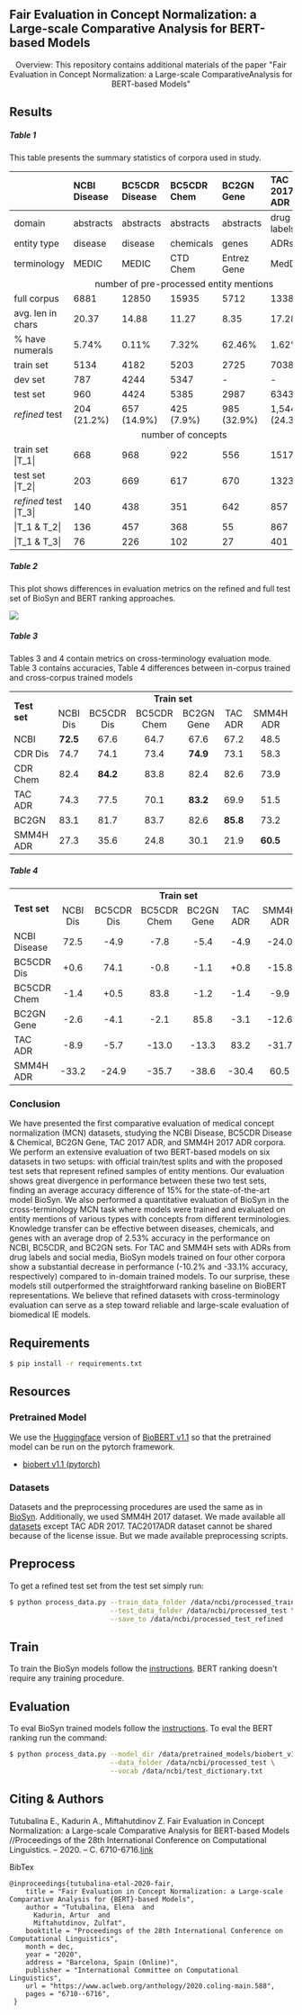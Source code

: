 Fair Evaluation in Concept Normalization: a Large-scale Comparative Analysis for BERT-based Models
---

<p style="text-align: center;">
Overview: This repository contains additional materials of the paper "Fair Evaluation in Concept Normalization: a Large-scale ComparativeAnalysis for BERT-based Models"
</p>

## Results

##### Table 1

This table presents the summary statistics of corpora used in study. 

<table>
<thead>
<tr class="header">
<th style="text-align: left;"></th>
<th style="text-align: left;"><strong>NCBI Disease</strong></th>
<th style="text-align: left;"><strong>BC5CDR Disease</strong></th>
<th style="text-align: left;"><strong>BC5CDR Chem</strong></th>
<th style="text-align: left;"><strong>BC2GN Gene</strong></th>
<th style="text-align: left;"><strong>TAC 2017 ADR</strong></th>
<th style="text-align: left;"><strong>SMM4H 2017 ADR</strong></th>
</tr>
</thead>
<tbody>
<tr class="odd">
<td style="text-align: left;">domain</td>
<td style="text-align: left;">abstracts</td>
<td style="text-align: left;">abstracts</td>
<td style="text-align: left;">abstracts</td>
<td style="text-align: left;">abstracts</td>
<td style="text-align: left;">drug labels</td>
<td style="text-align: left;">tweets</td>
</tr>
<tr class="even">
<td style="text-align: left;">entity type</td>
<td style="text-align: left;">disease</td>
<td style="text-align: left;">disease</td>
<td style="text-align: left;">chemicals</td>
<td style="text-align: left;">genes</td>
<td style="text-align: left;">ADRs</td>
<td style="text-align: left;">ADRs</td>
</tr>
<tr class="odd">
<td style="text-align: left;">terminology</td>
<td style="text-align: left;">MEDIC</td>
<td style="text-align: left;">MEDIC</td>
<td style="text-align: left;">CTD Chem</td>
<td style="text-align: left;">Entrez Gene</td>
<td style="text-align: left;">MedDRA</td>
<td style="text-align: left;">MedDRA</td>
</tr>
<tr class="even">
<td style="text-align: center;" colspan="7">number of pre-processed entity mentions</td>
</tr>
<tr class="odd">
<td style="text-align: left;">full corpus</td>
<td style="text-align: left;">6881</td>
<td style="text-align: left;">12850</td>
<td style="text-align: left;">15935</td>
<td style="text-align: left;">5712</td>
<td style="text-align: left;">13381</td>
<td style="text-align: left;">9150</td>
</tr>
<tr class="even">
<td style="text-align: left;">avg. len in chars</td>
<td style="text-align: left;">20.37</td>
<td style="text-align: left;">14.88</td>
<td style="text-align: left;">11.27</td>
<td style="text-align: left;">8.35</td>
<td style="text-align: left;">17.28</td>
<td style="text-align: left;">11.69</td>
</tr>
<tr class="odd">
<td style="text-align: left;">% have numerals</td>
<td style="text-align: left;">5.74%</td>
<td style="text-align: left;">0.11%</td>
<td style="text-align: left;">7.32%</td>
<td style="text-align: left;">62.46%</td>
<td style="text-align: left;">1.62%</td>
<td style="text-align: left;">2.52%</td>
</tr>
<tr class="even">
<td style="text-align: left;">train set</td>
<td style="text-align: left;">5134</td>
<td style="text-align: left;">4182</td>
<td style="text-align: left;">5203</td>
<td style="text-align: left;">2725</td>
<td style="text-align: left;">7038</td>
<td style="text-align: left;">6650</td>
</tr>
<tr class="odd">
<td style="text-align: left;">dev set</td>
<td style="text-align: left;">787</td>
<td style="text-align: left;">4244</td>
<td style="text-align: left;">5347</td>
<td style="text-align: left;">-</td>
<td style="text-align: left;">-</td>
<td style="text-align: left;">-</td>
</tr>
<tr class="even">
<td style="text-align: left;">test set</td>
<td style="text-align: left;">960</td>
<td style="text-align: left;">4424</td>
<td style="text-align: left;">5385</td>
<td style="text-align: left;">2987</td>
<td style="text-align: left;">6343</td>
<td style="text-align: left;">2500</td>
</tr>
<tr class="odd">
<td style="text-align: left;"><em>refined</em> test</td>
<td style="text-align: left;">204 (21.2%)</td>
<td style="text-align: left;">657 (14.9%)</td>
<td style="text-align: left;">425 (7.9%)</td>
<td style="text-align: left;">985 (32.9%)</td>
<td style="text-align: left;">1,544 (24.3%)</td>
<td style="text-align: left;">831 (33.3%)</td>
</tr>
<tr class="even">
<td style="text-align: center;" colspan="7">number of concepts</td>
</tr>
<tr class="odd">
<td style="text-align: left;">train set <span class="math inline">|T_1|</span></td>
<td style="text-align: left;">668</td>
<td style="text-align: left;">968</td>
<td style="text-align: left;">922</td>
<td style="text-align: left;">556</td>
<td style="text-align: left;">1517</td>
<td style="text-align: left;">472</td>
</tr>
<tr class="even">
<td style="text-align: left;">test set <span class="math inline">|T_2|</span></td>
<td style="text-align: left;">203</td>
<td style="text-align: left;">669</td>
<td style="text-align: left;">617</td>
<td style="text-align: left;">670</td>
<td style="text-align: left;">1323</td>
<td style="text-align: left;">254</td>
</tr>
<tr class="odd">
<td style="text-align: left;"><em>refined</em> test <span class="math inline">|T_3|</span></td>
<td style="text-align: left;">140</td>
<td style="text-align: left;">438</td>
<td style="text-align: left;">351</td>
<td style="text-align: left;">642</td>
<td style="text-align: left;">857</td>
<td style="text-align: left;">201</td>
</tr>
<tr class="even">
<td style="text-align: left;"><span class="math inline">|T_1 & T_2|</span></td>
<td style="text-align: left;">136</td>
<td style="text-align: left;">457</td>
<td style="text-align: left;">368</td>
<td style="text-align: left;">55</td>
<td style="text-align: left;">867</td>
<td style="text-align: left;">218</td>
</tr>
<tr class="odd">
<td style="text-align: left;"><span class="math inline">|T_1 & T_3|</span></td>
<td style="text-align: left;">76</td>
<td style="text-align: left;">226</td>
<td style="text-align: left;">102</td>
<td style="text-align: left;">27</td>
<td style="text-align: left;">401</td>
<td style="text-align: left;">165</td>
</tr>
</tbody>
</table>

##### Table 2

This plot shows differences in evaluation metrics on the refined and full test set of BioSyn and BERT ranking approaches.

![](images/plot_splitted.png)


##### Table 3

Tables 3 and 4 contain metrics on cross-terminology evaluation mode. Table 3 contains accuracies, Table 4 differences 
between in-corpus trained and cross-corpus trained models

<table>
<tbody>
<tr class="odd">
<td style="text-align: left;" rowspan="2"><strong>Test set</strong></td>
<td style="text-align: center;" colspan="6"><strong>Train set</strong></td>
</tr>
<tr class="even">
<td style="text-align: center;">NCBI Dis</td>
<td style="text-align: center;">BC5CDR Dis</td>
<td style="text-align: center;">BC5CDR Chem</td>
<td style="text-align: center;">BC2GN Gene</td>
<td style="text-align: center;">TAC ADR</td>
<td style="text-align: center;">SMM4H ADR</td>
</tr>
<tr class="odd">
<td style="text-align: left;">NCBI</td>
<td style="text-align: center;"><strong>72.5</strong></td>
<td style="text-align: center;">67.6</td>
<td style="text-align: center;">64.7</td>
<td style="text-align: center;">67.6</td>
<td style="text-align: center;">67.2</td>
<td style="text-align: center;">48.5</td>
</tr>
<tr class="even">
<td style="text-align: left;">CDR Dis</td>
<td style="text-align: center;">74.7</td>
<td style="text-align: center;">74.1</td>
<td style="text-align: center;">73.4</td>
<td style="text-align: center;"><strong>74.9</strong></td>
<td style="text-align: center;">73.1</td>
<td style="text-align: center;">58.3</td>
</tr>
<tr class="odd">
<td style="text-align: left;">CDR Chem</td>
<td style="text-align: center;">82.4</td>
<td style="text-align: center;"><strong>84.2</strong></td>
<td style="text-align: center;">83.8</td>
<td style="text-align: center;">82.4</td>
<td style="text-align: center;">82.6</td>
<td style="text-align: center;">73.9</td>
</tr>
<tr class="even">
<td style="text-align: left;">TAC ADR</td>
<td style="text-align: center;">74.3</td>
<td style="text-align: center;">77.5</td>
<td style="text-align: center;">70.1</td>
<td style="text-align: center;"><strong>83.2</strong></td>
<td style="text-align: center;">69.9</td>
<td style="text-align: center;">51.5</td>
</tr>
<tr class="odd">
<td style="text-align: left;">BC2GN</td>
<td style="text-align: center;">83.1</td>
<td style="text-align: center;">81.7</td>
<td style="text-align: center;">83.7</td>
<td style="text-align: center;">82.6</td>
<td style="text-align: center;"><strong>85.8</strong></td>
<td style="text-align: center;">73.2</td>
</tr>
<tr class="even">
<td style="text-align: left;">SMM4H ADR</td>
<td style="text-align: center;">27.3</td>
<td style="text-align: center;">35.6</td>
<td style="text-align: center;">24.8</td>
<td style="text-align: center;">30.1</td>
<td style="text-align: center;">21.9</td>
<td style="text-align: center;"><strong>60.5</strong></td>
</tr>
</tbody>
</table>

##### Table 4 

<table>
<tbody>
<tr class="odd">
<td style="text-align: left;" rowspan="2"><strong>Test set</strong></td>
<td style="text-align: center;" colspan="6"><strong>Train set</strong></td>
</tr>
<tr class="even">
<td style="text-align: center;">NCBI Dis</td>
<td style="text-align: center;">BC5CDR Dis</td>
<td style="text-align: center;">BC5CDR Chem</td>
<td style="text-align: center;">BC2GN Gene</td>
<td style="text-align: center;">TAC ADR</td>
<td style="text-align: center;">SMM4H ADR</td>
</tr>
<tr class="odd">
<td style="text-align: left;">NCBI Disease</td>
<td style="text-align: center;">72.5</td>
<td style="text-align: center;">-4.9</td>
<td style="text-align: center;">-7.8</td>
<td style="text-align: center;">-5.4</td>
<td style="text-align: center;">-4.9</td>
<td style="text-align: center;">-24.0</td>
</tr>
<tr class="even">
<td style="text-align: left;">BC5CDR Dis</td>
<td style="text-align: center;">+0.6</td>
<td style="text-align: center;">74.1</td>
<td style="text-align: center;">-0.8</td>
<td style="text-align: center;">-1.1</td>
<td style="text-align: center;">+0.8</td>
<td style="text-align: center;">-15.8</td>
</tr>
<tr class="odd">
<td style="text-align: left;">BC5CDR Chem</td>
<td style="text-align: center;">-1.4</td>
<td style="text-align: center;">+0.5</td>
<td style="text-align: center;">83.8</td>
<td style="text-align: center;">-1.2</td>
<td style="text-align: center;">-1.4</td>
<td style="text-align: center;">-9.9</td>
</tr>
<tr class="even">
<td style="text-align: left;">BC2GN Gene</td>
<td style="text-align: center;">-2.6</td>
<td style="text-align: center;">-4.1</td>
<td style="text-align: center;">-2.1</td>
<td style="text-align: center;">85.8</td>
<td style="text-align: center;">-3.1</td>
<td style="text-align: center;">-12.6</td>
</tr>
<tr class="odd">
<td style="text-align: left;">TAC ADR</td>
<td style="text-align: center;">-8.9</td>
<td style="text-align: center;">-5.7</td>
<td style="text-align: center;">-13.0</td>
<td style="text-align: center;">-13.3</td>
<td style="text-align: center;">83.2</td>
<td style="text-align: center;">-31.7</td>
</tr>
<tr class="even">
<td style="text-align: left;">SMM4H ADR</td>
<td style="text-align: center;">-33.2</td>
<td style="text-align: center;">-24.9</td>
<td style="text-align: center;">-35.7</td>
<td style="text-align: center;">-38.6</td>
<td style="text-align: center;">-30.4</td>
<td style="text-align: center;">60.5</td>
</tr>
</tbody>
</table>

### Conclusion
We have presented the first comparative evaluation of medical concept normalization (MCN) datasets, studying the NCBI Disease, 
BC5CDR Disease & Chemical, BC2GN Gene, TAC 2017 ADR, and SMM4H 2017 ADR corpora. We perform an extensive evaluation of two 
BERT-based models on six datasets in two setups: with official train/test splits and with the proposed test sets that represent 
refined samples of entity mentions. Our evaluation shows great divergence in performance between these two test sets, 
finding an average accuracy difference of 15% for the state-of-the-art model BioSyn. We also performed a quantitative evaluation of 
BioSyn in the cross-terminology MCN task where models were trained and evaluated on entity mentions of various types with concepts 
from different terminologies. Knowledge transfer can be effective between diseases, chemicals, and genes with an average drop of 
2.53% accuracy in the performance on NCBI, BC5CDR, and BC2GN sets. For TAC and SMM4H sets with ADRs from drug labels and social 
media, BioSyn models trained on four other corpora show a substantial decrease in performance (-10.2% and -33.1% accuracy, 
respectively) compared to in-domain trained models.
To our surprise, these models still outperformed the straightforward ranking baseline on BioBERT representations. We believe 
that refined datasets with cross-terminology evaluation can serve as a step toward reliable and large-scale evaluation 
of biomedical IE models.

## Requirements
```bash
$ pip install -r requirements.txt
```

## Resources

### Pretrained Model
We use the [Huggingface](https://github.com/huggingface/transformers) version of [BioBERT v1.1](https://github.com/dmis-lab/biobert) so that the pretrained model can be run on the pytorch framework.

- [biobert v1.1 (pytorch)](https://drive.google.com/drive/folders/1nSjj-ubecQbwYPdz3NyAqiJ1-rLtguUp?usp=sharing)

### Datasets

Datasets and the preprocessing procedures are used the same as in [BioSyn](https://github.com/dmis-lab/BioSyn). Additionally, we used SMM4H 2017 dataset.
We made available all [datasets](https://yadi.sk/d/lQ8bAhFMnjSvTA) except TAC ADR 2017. TAC2017ADR dataset cannot be shared because of the license issue.
But we made available preprocessing scripts.


## Preprocess

To get a refined test set from the test set simply run:

```bash
$ python process_data.py --train_data_folder /data/ncbi/processed_train \
                         --test_data_folder /data/ncbi/processed_test \
                         --save_to /data/ncbi/processed_test_refined

```

## Train

To train the BioSyn models follow the [instructions](https://github.com/dmis-lab/BioSyn). BERT ranking doesn't require any training procedure.
## Evaluation

To eval BioSyn trained models follow the [instructions](https://github.com/dmis-lab/BioSyn). 
To eval the BERT ranking run the command:

```bash
$ python process_data.py --model_dir /data/pretrained_models/biobert_v1.1_pubmed_pytorch/ \
                         --data_folder /data/ncbi/processed_test \
                         --vocab /data/ncbi/test_dictionary.txt

```

## Citing & Authors
Tutubalina E., Kadurin A., Miftahutdinov Z. Fair Evaluation in Concept Normalization: a Large-scale Comparative Analysis for BERT-based Models 
//Proceedings of the 28th International Conference on Computational Linguistics. – 2020. – С. 6710-6716.[link](https://www.aclweb.org/anthology/2020.coling-main.588/)

BibTex

```
@inproceedings{tutubalina-etal-2020-fair,
    title = "Fair Evaluation in Concept Normalization: a Large-scale Comparative Analysis for {BERT}-based Models",
    author = "Tutubalina, Elena  and
      Kadurin, Artur  and
      Miftahutdinov, Zulfat",
    booktitle = "Proceedings of the 28th International Conference on Computational Linguistics",
    month = dec,
    year = "2020",
    address = "Barcelona, Spain (Online)",
    publisher = "International Committee on Computational Linguistics",
    url = "https://www.aclweb.org/anthology/2020.coling-main.588",
    pages = "6710--6716",
 }
```
